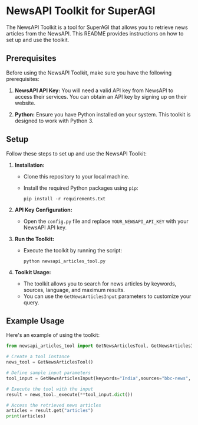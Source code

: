 # NewsAPI Toolkit for SuperAGI

The NewsAPI Toolkit is a tool for SuperAGI that allows you to retrieve news articles from the NewsAPI. This README provides instructions on how to set up and use the toolkit.

## Prerequisites

Before using the NewsAPI Toolkit, make sure you have the following prerequisites:

1. **NewsAPI API Key:** You will need a valid API key from NewsAPI to access their services. You can obtain an API key by signing up on their website.

2. **Python:** Ensure you have Python installed on your system. This toolkit is designed to work with Python 3.

## Setup

Follow these steps to set up and use the NewsAPI Toolkit:

1. **Installation:**

   - Clone this repository to your local machine.
   - Install the required Python packages using `pip`:

     ```
     pip install -r requirements.txt
     ```

2. **API Key Configuration:**

   - Open the `config.py` file and replace `YOUR_NEWSAPI_API_KEY` with your NewsAPI API key.

3. **Run the Toolkit:**

   - Execute the toolkit by running the script:

     ```
     python newsapi_articles_tool.py
     ```

4. **Toolkit Usage:**

   - The toolkit allows you to search for news articles by keywords, sources, language, and maximum results.
   - You can use the `GetNewsArticlesInput` parameters to customize your query.

## Example Usage

Here's an example of using the toolkit:

```python
from newsapi_articles_tool import GetNewsArticlesTool, GetNewsArticlesInput

# Create a tool instance
news_tool = GetNewsArticlesTool()

# Define sample input parameters
tool_input = GetNewsArticlesInput(keywords="India",sources="bbc-news", max_results=10, language="en")

# Execute the tool with the input
result = news_tool._execute(**tool_input.dict())

# Access the retrieved news articles
articles = result.get("articles")
print(articles)
```
